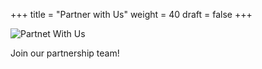 +++
title = "Partner with Us"
weight = 40
draft = false
+++

![Partnet With Us](/images/qrcode-ITP.png)

Join our partnership team!
